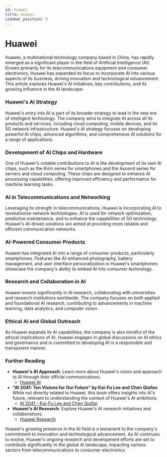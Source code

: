 ```yaml
---
id: huawei
title: Huawei
sidebar_position: 9
---
```


# Huawei

Huawei, a multinational technology company based in China, has rapidly emerged as a significant player in the field of Artificial Intelligence (AI). Known primarily for its telecommunications equipment and consumer electronics, Huawei has expanded its focus to incorporate AI into various aspects of its business, driving innovation and technological advancement. This article explores Huawei's AI initiatives, key contributions, and its growing influence in the AI landscape.

### Huawei's AI Strategy
Huawei's entry into AI is part of its broader strategy to lead in the new era of intelligent technology. The company aims to integrate AI across all its products and services, including cloud computing, mobile devices, and its 5G network infrastructure. Huawei's AI strategy focuses on developing powerful AI chips, advanced algorithms, and comprehensive AI solutions for a range of applications.

### Development of AI Chips and Hardware
One of Huawei's notable contributions to AI is the development of its own AI chips, such as the Kirin series for smartphones and the Ascend series for servers and cloud computing. These chips are designed to enhance AI processing capabilities, offering improved efficiency and performance for machine learning tasks.

### AI in Telecommunications and Networking
Leveraging its strength in telecommunications, Huawei is incorporating AI to revolutionize network technologies. AI is used for network optimization, predictive maintenance, and to enhance the capabilities of 5G technology. Huawei's AI-driven solutions are aimed at providing more reliable and efficient communication networks.

### AI-Powered Consumer Products
Huawei has integrated AI into a range of consumer products, particularly smartphones. Features like AI-enhanced photography, battery management, and user interface personalization in Huawei's smartphones showcase the company's ability to embed AI into consumer technology.

### Research and Collaboration in AI
Huawei invests significantly in AI research, collaborating with universities and research institutions worldwide. The company focuses on both applied and foundational AI research, contributing to advancements in machine learning, data analytics, and computer vision.

### Ethical AI and Global Outreach
As Huawei expands its AI capabilities, the company is also mindful of the ethical implications of AI. Huawei engages in global discussions on AI ethics and governance and is committed to developing AI in a responsible and transparent manner.

### Further Reading
- **Huawei's AI Approach**: Learn more about Huawei's vision and approach to AI through their official communications.
  - [Huawei AI](https://www.huawei.com/minisite/ai/)
- **"AI 2041: Ten Visions for Our Future" by Kai-Fu Lee and Chen Qiufan**: While not directly related to Huawei, this book offers insights into AI's future, relevant to understanding the context of Huawei's AI ambitions.
  - [AI 2041 - Kai-Fu Lee and Chen Qiufan](https://www.ai2041.com/)
- **Huawei's AI Research**: Explore Huawei's AI research initiatives and collaborations.
  - [Huawei Research](https://www.huawei.com/en/research)

Huawei's growing presence in the AI field is a testament to the company's commitment to innovation and technological advancement. As AI continues to evolve, Huawei's ongoing research and development efforts are set to contribute significantly to the global AI landscape, impacting various sectors from telecommunications to consumer electronics.